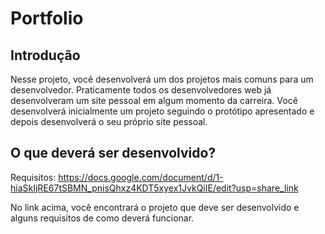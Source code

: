 # Portfolio

## Introdução

Nesse projeto, você desenvolverá um dos projetos mais comuns para um desenvolvedor. Praticamente todos os desenvolvedores web já desenvolveram um site pessoal em algum momento da carreira. Você desenvolverá inicialmente um projeto seguindo o protótipo apresentado e depois desenvolverá o seu próprio site pessoal.

## O que deverá ser desenvolvido?
Requisitos: https://docs.google.com/document/d/1-hiaSkIjRE67tSBMN_pnisQhxz4KDT5xyex1JvkQiIE/edit?usp=share_link

No link acima, você encontrará o projeto que deve ser desenvolvido e alguns requisitos de como deverá funcionar.